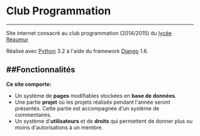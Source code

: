 # Club Programmation
-------
Site internet consacré au club programmation (2014/2015) du [lycée Réaumur](http://www.lycees-reaumur-buron.fr)

Réalisé avec [Python](https://www.python.org/) 3.2 à l'aide du framework [Django](https://www.djangoproject.com/) 1.6.

##Fonctionnalités
----
**Ce site comporte:**
- Un système de **pages** modifiables stockées en **base de données**.
- Une partie **projet** où les projets réalisés pendant l'année seront présentés. Cette partie est accompagnée d'un système de commentaires.
- Un système d'**utilisateurs** et de **droits** qui permettent de donner plus ou moins d'autorisations à un membre.